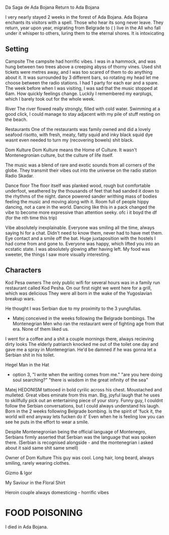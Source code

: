 Da Saga de Ada Bojana
Return to Ada Bojana

I very nearly stayed 2 weeks in the forest of Ada Bojana.
Ada Bojana enchants its visitors with a spell.
Those who hear its song never leave. They return, year upon year, migrating from Belgrade to (
) live in the
All who fall under it whisper to others, luring them to the eternal shores.
It is intoxicating

## Setting

Campsite
The campsite had horrific vibes.
I was in a hammock, and was hung between two trees above a creeping abyss of thorny vines. Used shit tickets were metres away, and I was too scared of them to do anything about it.
It was surrounded by 3 different bars, so rotating my head let me choose between the radio stations. I had 1 party for each ear and a spare.
The week before when I was visiting, I was sad that the music stopped at 6am. How quickly feelings change.
Luckily I remembered my earplugs, which I barely took out for the whole week.

River
The river flowed really strongly, filled with cold water. Swimming at a good click, I could manage to stay adjacent with my pile of stuff resting on the beach.

Restaurants
One of the restaurants was family owned and did a lovely seafood risotto, with fresh, meaty, fatty squid and inky black squid dye wasnt even needed to turn my (recovering bowels) shit black.

Dom Kulture
Dom Kulture means the Home of Culture. It wasn't Montenegronian culture, but the culture of life itself.

The music was a blend of rare and exotic sounds from all corners of the globe. They transmit their vibes out into the universe on the radio station Radio Skadar.

Dance floor
The floor itself was planked wood, rough but comfortable underfoot, weathered by the thousands of feet that had sanded it down to the rhythms of the night.
dance powered sander
writhing mass of bodies feeling the music and moving along with it.
Room full of people hippy dancing, not a care in the world. Dancing like this in a pack changed the vibe to become more expressive than attention seeky.
ofc i it boyd the df (for the nth time this trip)

Vibe absolutely inexplainable. Everyone was smiling all the time, always saying hi for a chat. Didn't need to know them, never had to have met them. Eye contact and a smile off the bat. Huge juxtaposition with the hostels I had come from and gone to.
Everyone was happy, which lifted you into an ecstatic state.
I was absolutely glowing after having left. My food was sweeter, the things I saw more visually interesting.

## Characters

Kod Pesa owners
The only public wifi for several hours was in a family run restaurant called Kod Pesha.
On our first night we went here for a grill, which was delicious
They were all born in the wake of the Yugoslavian breakup wars.

He thought I was Serbian due to my proximity to the 3 yungfullas.

- Matej conceived in the weeks following the Belgrade bombings.
  The Montenegrian Men who ran the restaurant were of fighting age from that era.
  None of them liked us.

I went for a coffee and a shit a couple mornings there, always recieving dirty looks
The elderly patriarch knocked me out of the toilet one day and gave me a spray in Montenegrian. He'd be damned if he was gonna let a Serbian shit in his toilet.

Hegel Man in the Hat

- option 3, "I write when the writing comes from me."
  "are you here doing soul searching?"
  "there is wisdom in the great infinity of the sea"

Matej
HEDONISM tattooed in bold cyrilic across his chest.
Moustached and mulleted.
Great vibes eminate from this man. Big, joyful laugh that he uses to skillfully pick out an entertaining piece of your story.
Funny guy, I couldnt follow the Serbian conversations, but I could always understand his laugh.
Born in the 2 weeks following Belgrade bombing. Is the spirit of 'fuck it, the world will end anyway lets fucken do it'
Even when he is feeling low you can see he puts in the effort to wear a smile.

Despite Montenegronian being the official language of Montenegro, Serbians firmly asserted that Serbian was the language that was spoken there. (Serbian is recognised alongside - and the montenegrian i asked about it said same shit same smell)

Owner of Dom Kulture
This guy was cool. Long hair, long beard, always smiling, rarely wearing clothes.

Gizmo & Igor

My Saviour in the Floral Shirt

Heroin couple
always domesticing - horrific vibes

# FOOD POISONING

I died in Ada Bojana.
